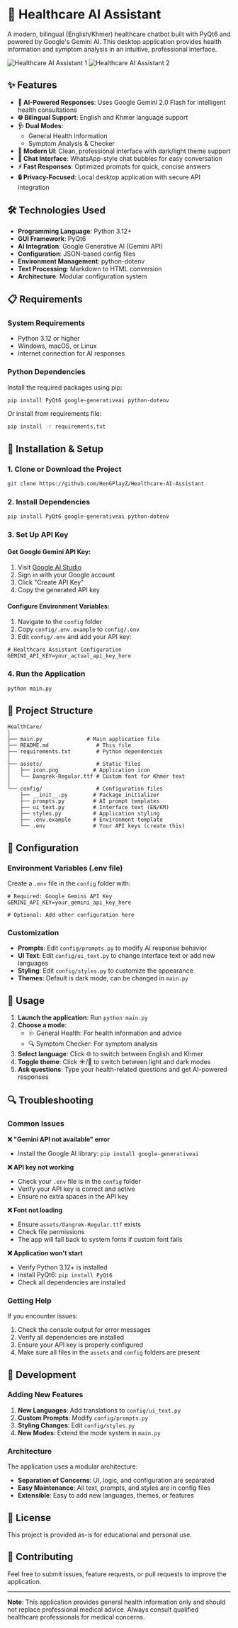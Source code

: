 # 🏥 Healthcare AI Assistant

A modern, bilingual (English/Khmer) healthcare chatbot built with PyQt6 and powered by Google's Gemini AI. This desktop application provides health information and symptom analysis in an intuitive, professional interface.

![Healthcare AI Assistant 1](https://cdn.hengnation.dev/lXb.png)
![Healthcare AI Assistant 2](https://cdn.hengnation.dev/9VJ.png)

## ✨ Features

- **🤖 AI-Powered Responses**: Uses Google Gemini 2.0 Flash for intelligent health consultations
- **🌐 Bilingual Support**: English and Khmer language support
- **🩺 Dual Modes**: 
  - General Health Information
  - Symptom Analysis & Checker
- **🎨 Modern UI**: Clean, professional interface with dark/light theme support
- **💬 Chat Interface**: WhatsApp-style chat bubbles for easy conversation
- **⚡ Fast Responses**: Optimized prompts for quick, concise answers
- **🔒 Privacy-Focused**: Local desktop application with secure API integration

## 🛠️ Technologies Used

- **Programming Language**: Python 3.12+
- **GUI Framework**: PyQt6
- **AI Integration**: Google Generative AI (Gemini API)
- **Configuration**: JSON-based config files
- **Environment Management**: python-dotenv
- **Text Processing**: Markdown to HTML conversion
- **Architecture**: Modular configuration system

## 📋 Requirements

### System Requirements
- Python 3.12 or higher
- Windows, macOS, or Linux
- Internet connection for AI responses

### Python Dependencies
Install the required packages using pip:

```bash
pip install PyQt6 google-generativeai python-dotenv
```

Or install from requirements file:

```bash
pip install -r requirements.txt
```

## 🚀 Installation & Setup

### 1. Clone or Download the Project
```bash
git clone https://github.com/HenGPlayZ/Healthcare-AI-Assistant
```

### 2. Install Dependencies
```bash
pip install PyQt6 google-generativeai python-dotenv
```

### 3. Set Up API Key

#### Get Google Gemini API Key:
1. Visit [Google AI Studio](https://makersuite.google.com/app/apikey)
2. Sign in with your Google account
3. Click "Create API Key"
4. Copy the generated API key

#### Configure Environment Variables:
1. Navigate to the `config` folder
2. Copy `config/.env.example` to `config/.env`
3. Edit `config/.env` and add your API key:

```env
# Healthcare Assistant Configuration
GEMINI_API_KEY=your_actual_api_key_here
```

### 4. Run the Application
```bash
python main.py
```

## 📁 Project Structure

```
HealthCare/
│
├── main.py              # Main application file
├── README.md               # This file
├── requirements.txt        # Python dependencies
│
├── assets/                 # Static files
│   ├── icon.png           # Application icon
│   └── Dangrek-Regular.ttf # Custom font for Khmer text
│
└── config/                 # Configuration files
    ├── __init__.py        # Package initializer
    ├── prompts.py         # AI prompt templates
    ├── ui_text.py         # Interface text (EN/KM)
    ├── styles.py          # Application styling
    ├── .env.example       # Environment template
    └── .env               # Your API keys (create this)
```

## 🔧 Configuration

### Environment Variables (.env file)
Create a `.env` file in the `config` folder with:

```env
# Required: Google Gemini API Key
GEMINI_API_KEY=your_gemini_api_key_here

# Optional: Add other configuration here
```

### Customization
- **Prompts**: Edit `config/prompts.py` to modify AI response behavior
- **UI Text**: Edit `config/ui_text.py` to change interface text or add new languages
- **Styling**: Edit `config/styles.py` to customize the appearance
- **Themes**: Default is dark mode, can be changed in `main.py`

## 🎯 Usage

1. **Launch the application**: Run `python main.py`
2. **Choose a mode**: 
   - 🩺 General Health: For health information and advice
   - 🔍 Symptom Checker: For symptom analysis
3. **Select language**: Click 🌐 to switch between English and Khmer
4. **Toggle theme**: Click ☀️/🌙 to switch between light and dark modes
5. **Ask questions**: Type your health-related questions and get AI-powered responses

## 🔍 Troubleshooting

### Common Issues

**❌ "Gemini API not available" error**
- Install the Google AI library: `pip install google-generativeai`

**❌ API key not working**
- Check your `.env` file is in the `config` folder
- Verify your API key is correct and active
- Ensure no extra spaces in the API key

**❌ Font not loading**
- Ensure `assets/Dangrek-Regular.ttf` exists
- Check file permissions
- The app will fall back to system fonts if custom font fails

**❌ Application won't start**
- Verify Python 3.12+ is installed
- Install PyQt6: `pip install PyQt6`
- Check all dependencies are installed

### Getting Help
If you encounter issues:
1. Check the console output for error messages
2. Verify all dependencies are installed
3. Ensure your API key is properly configured
4. Make sure all files in the `assets` and `config` folders are present

## 🚀 Development

### Adding New Features
1. **New Languages**: Add translations to `config/ui_text.py`
2. **Custom Prompts**: Modify `config/prompts.py`
3. **Styling Changes**: Edit `config/styles.py`
4. **New Modes**: Extend the mode system in `main.py`

### Architecture
The application uses a modular architecture:
- **Separation of Concerns**: UI, logic, and configuration are separated
- **Easy Maintenance**: All text, prompts, and styles are in config files
- **Extensible**: Easy to add new languages, themes, or features

## 📝 License

This project is provided as-is for educational and personal use.

## 🤝 Contributing

Feel free to submit issues, feature requests, or pull requests to improve the application.

---

**Note**: This application provides general health information only and should not replace professional medical advice. Always consult qualified healthcare professionals for medical concerns.
